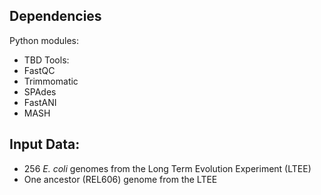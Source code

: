 ## Dependencies
Python modules:
* TBD
Tools:
* FastQC
* Trimmomatic
* SPAdes
* FastANI
* MASH

## Input Data:
* 256 _E. coli_ genomes from the Long Term Evolution Experiment (LTEE)
* One ancestor (REL606) genome from the LTEE
